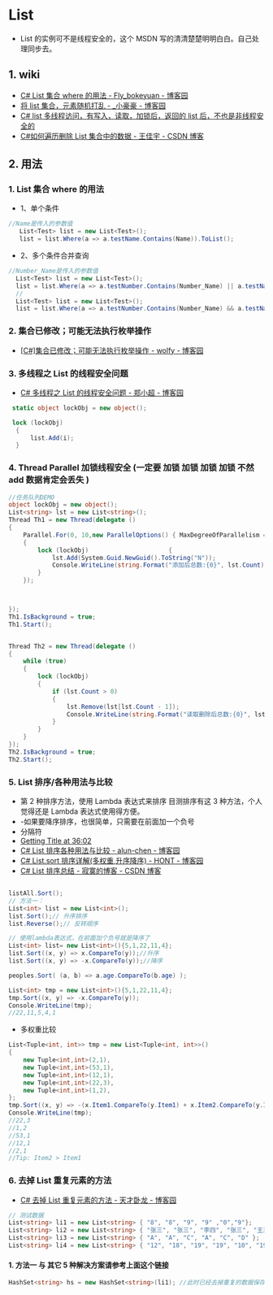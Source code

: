 # List

- List 的实例可不是线程安全的，这个 MSDN 写的清清楚楚明明白白。自己处理同步去。

## 1. wiki

- [C# List 集合 where 的用法 - Fly_bokeyuan - 博客园](https://www.cnblogs.com/-Fly/p/7765517.html)
- [将 list 集合，元素随机打乱 - \_小豪豪 - 博客园](https://www.cnblogs.com/remember-forget/p/9815527.html)
- [C# list 多线程访问，有写入，读取，加锁后，返回的 list 后，不也是非线程安全的](https://zhidao.baidu.com/question/1926201084657737907.html)
- [C#如何遍历删除 List 集合中的数据 - 王佳宇 - CSDN 博客](https://blog.csdn.net/weixin_40165163/article/details/84144075)

## 2. 用法

### 1. List 集合 where 的用法

- 1、单个条件

```c#
//Name是传入的参数值
   List<Test> list = new List<Test>();
   list = list.Where(a => a.testName.Contains(Name)).ToList();
```

- 2、多个条件合并查询

```c#
//Number_Name是传入的参数值
  List<Test> list = new List<Test>();
  list = list.Where(a => a.testNumber.Contains(Number_Name) || a.testName.Contains(Number_Name)).ToList();
  //
  List<Test> list = new List<Test>();
  list = list.Where(a => a.testNumber.Contains(Number_Name) && a.testName.Contains(Number_Name)).ToList();
```

### 2. 集合已修改；可能无法执行枚举操作

- [[C#]集合已修改；可能无法执行枚举操作 - wolfy - 博客园](https://www.cnblogs.com/wolf-sun/p/5721457.html)

### 3. 多线程之 List 的线程安全问题

- [C# 多线程之 List 的线程安全问题 - 郑小超 - 博客园](https://www.cnblogs.com/GreenLeaves/p/10092128.html)

```c#
 static object lockObj = new object();

 lock (lockObj)
  {
      list.Add(i);
  }
```

### 4. Thread Parallel 加锁线程安全 (一定要 加锁 加锁 加锁 加锁 不然 add 数据肯定会丢失 )

```c#
//任务队列DEMO
object lockObj = new object();
List<string> lst = new List<string>();
Thread Th1 = new Thread(delegate ()
{
    Parallel.For(0, 10,new ParallelOptions() { MaxDegreeOfParallelism = 100 },(i, loopState) =>
    {
        lock (lockObj)                      {
            lst.Add(System.Guid.NewGuid().ToString("N"));
            Console.WriteLine(string.Format("添加后总数:{0}", lst.Count));
        }
    });



});
Th1.IsBackground = true;
Th1.Start();


Thread Th2 = new Thread(delegate ()
{
    while (true)
    {
        lock (lockObj)
        {
            if (lst.Count > 0)
            {
                lst.Remove(lst[lst.Count - 1]);
                Console.WriteLine(string.Format("读取删除后总数:{0}", lst.Count));
            }
        }
    }
});
Th2.IsBackground = true;
Th2.Start();

```

### 5. List 排序/各种用法与比较

- 第 2 种排序方法，使用 Lambda 表达式来排序 目测排序有这 3 种方法，个人觉得还是 Lambda 表达式使用得方便。
- -如果要降序排序，也很简单，只需要在前面加一个负号
- 分隔符
- [Getting Title at 36:02](https://docs.microsoft.com/en-us/dotnet/api/system.collections.generic.list-1.sort?view=netframework-4.8)
- [C# List 排序各种用法与比较 - alun-chen - 博客园](https://www.cnblogs.com/alunchen/p/5895048.html)
- [C# List.sort 排序详解(多权重,升序降序) - HONT - 博客园](https://www.cnblogs.com/hont/p/4375635.html)
- [C# List 排序总结 - 寂寞的博客 - CSDN 博客](https://blog.csdn.net/jimo_lonely/article/details/51711821)

```c#

listAll.Sort();
// 方法一：
List<int> list = new List<int>();
list.Sort();// 升序排序
list.Reverse();// 反转顺序

// 使用lambda表达式，在前面加个负号就是降序了
List<int> list= new List<int>(){5,1,22,11,4};
list.Sort((x, y) => x.CompareTo(y));//升序
list.Sort((x, y) => -x.CompareTo(y));//降序

peoples.Sort( (a, b) => a.age.CompareTo(b.age) );

List<int> tmp = new List<int>(){5,1,22,11,4};
tmp.Sort((x, y) => -x.CompareTo(y));
Console.WriteLine(tmp);
//22,11,5,4,1
```

- 多权重比较

```c#
List<Tuple<int, int>> tmp = new List<Tuple<int, int>>()
{
    new Tuple<int,int>(2,1),
    new Tuple<int,int>(53,1),
    new Tuple<int,int>(12,1),
    new Tuple<int,int>(22,3),
    new Tuple<int,int>(1,2),
};
tmp.Sort((x, y) => -(x.Item1.CompareTo(y.Item1) + x.Item2.CompareTo(y.Item2) * 2));
Console.WriteLine(tmp);
//22,3
//1,2
//53,1
//12,1
//2,1
//Tip: Item2 > Item1
```

### 6. 去掉 List 重复元素的方法

- [C# 去掉 List 重复元素的方法 - 天才卧龙 - 博客园](https://www.cnblogs.com/chenwolong/p/list.html)

```c#
// 测试数据
List<string> li1 = new List<string> { "8", "8", "9", "9" ,"0","9"};
List<string> li2 = new List<string> { "张三", "张三", "李四", "张三", "王五", "李四" };
List<string> li3 = new List<string> { "A", "A", "C", "A", "C", "D" };
List<string> li4 = new List<string> { "12", "18", "19", "19", "10", "19" };
```

#### 1. 方法一 与 其它 5 种解决方案请参考上面这个链接

```c#
HashSet<string> hs = new HashSet<string>(li1); //此时已经去掉重复的数据保存在hashset中
```
